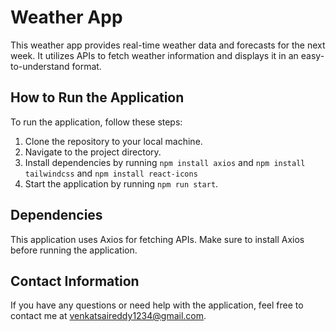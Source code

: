 # Weather App

This weather app provides real-time weather data and forecasts for the next week. It utilizes APIs to fetch weather information and displays it in an easy-to-understand format.

## How to Run the Application

To run the application, follow these steps:

1. Clone the repository to your local machine.
2. Navigate to the project directory.
3. Install dependencies by running `npm install axios` and `npm install tailwindcss` and `npm install react-icons`
4. Start the application by running `npm run start`.

## Dependencies

This application uses Axios for fetching APIs. Make sure to install Axios before running the application.

## Contact Information

If you have any questions or need help with the application, feel free to contact me at venkatsaireddy1234@gmail.com.
